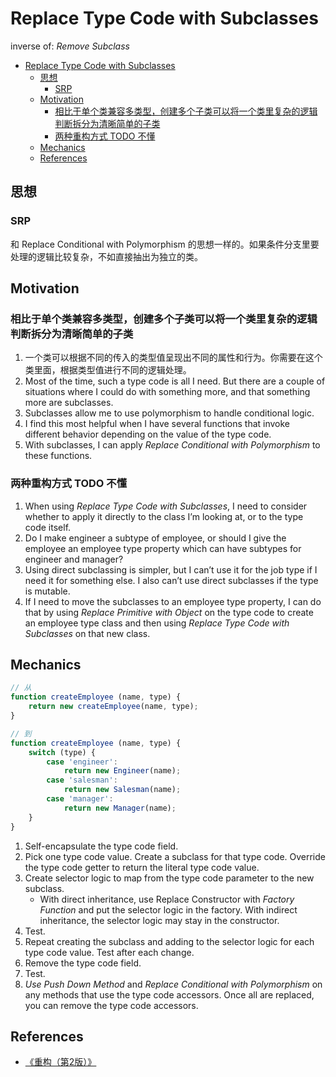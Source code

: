 # Replace Type Code with Subclasses

inverse of: *Remove Subclass*

<!-- TOC -->

- [Replace Type Code with Subclasses](#replace-type-code-with-subclasses)
    - [思想](#思想)
        - [SRP](#srp)
    - [Motivation](#motivation)
        - [相比于单个类兼容多类型，创建多个子类可以将一个类里复杂的逻辑判断拆分为清晰简单的子类](#相比于单个类兼容多类型创建多个子类可以将一个类里复杂的逻辑判断拆分为清晰简单的子类)
        - [两种重构方式  TODO 不懂](#两种重构方式--todo-不懂)
    - [Mechanics](#mechanics)
    - [References](#references)

<!-- /TOC -->


## 思想
### SRP
和 Replace Conditional with Polymorphism 的思想一样的。如果条件分支里要处理的逻辑比较复杂，不如直接抽出为独立的类。


## Motivation
### 相比于单个类兼容多类型，创建多个子类可以将一个类里复杂的逻辑判断拆分为清晰简单的子类
1. 一个类可以根据不同的传入的类型值呈现出不同的属性和行为。你需要在这个类里面，根据类型值进行不同的逻辑处理。
2. Most of the time, such a type code is all I need. But there are a couple of situations where I could do with something more, and that something more are subclasses. 
3. Subclasses allow me to use polymorphism to handle conditional logic. 
4. I find this most helpful when I have several functions that invoke different behavior depending on the value of the type code. 
5. With subclasses, I can apply *Replace Conditional with Polymorphism* to these functions.


### 两种重构方式  TODO 不懂
1. When using *Replace Type Code with Subclasses*, I need to consider whether to apply it directly to the class I’m looking at, or to the type code itself. 
2. Do I make engineer a subtype of employee, or should I give the employee an employee type property which can have subtypes for engineer and manager? 
3. Using direct subclassing is simpler, but I can’t use it for the job type if I need it for something else. I also can’t use direct subclasses if the type is mutable. 
4. If I need to move the subclasses to an employee type property, I can do that by using *Replace Primitive with Object* on the type code to create an employee type class and then using *Replace Type Code with Subclasses* on that new class.


## Mechanics
```js
// 从
function createEmployee (name, type) {
    return new createEmployee(name, type);
}

// 到
function createEmployee (name, type) {
    switch (type) {
        case 'engineer':
            return new Engineer(name);
        case 'salesman':
            return new Salesman(name);
        case 'manager':
            return new Manager(name);
    }
}
```

1. Self­-encapsulate the type code field. 
2. Pick one type code value. Create a subclass for that type code. Override the type code getter to return the literal type code value. 
3. Create selector logic to map from the type code parameter to the new subclass. 
    * With direct inheritance, use Replace Constructor with *Factory Function* and put the selector logic in the factory. With indirect inheritance, the selector logic may stay in the constructor.
4. Test. 
5. Repeat creating the subclass and adding to the selector logic for each type code value. Test after each change. 
6. Remove the type code field. 
7. Test. 
8. *Use Push Down Method* and *Replace Conditional with Polymorphism* on any methods that use the type code accessors. Once all are replaced, you can remove the type code accessors.


## References
* [《重构（第2版）》](https://book.douban.com/subject/33400354/)
